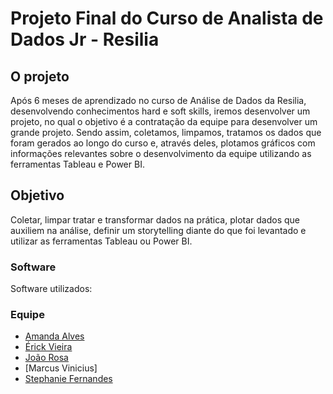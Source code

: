 # Projeto Final do Curso de Analista de Dados Jr - Resilia

## **O projeto**
  Após 6 meses de aprendizado no curso de Análise de Dados da Resilia, desenvolvendo conhecimentos hard e soft skills, iremos desenvolver um projeto, no qual o objetivo é a contratação da equipe para desenvolver um grande projeto. Sendo assim, coletamos, limpamos, tratamos os dados que foram gerados ao longo do curso e, através deles, plotamos gráficos com informações relevantes sobre o desenvolvimento da equipe utilizando as ferramentas Tableau e Power BI.

## **Objetivo**
  Coletar, limpar tratar e transformar dados na prática, plotar dados que auxiliem na análise, definir um storytelling
diante do que foi levantado e utilizar as ferramentas Tableau ou Power BI.

### **Software**
Software utilizados:


### **Equipe**
- [Amanda Alves](https://github.com/AmandaAlR)
- [Érick Vieira](https://github.com/XxMeckxX)
- [João Rosa](https://github.com/joaorosa2)
- [Marcus Vinicius]
- [Stephanie Fernandes](https://github.com/stefernandes23)



